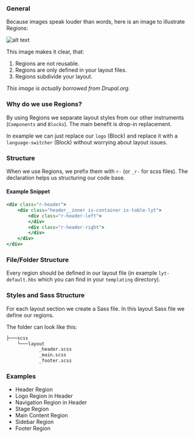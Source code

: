 ### General 

Because images speak louder than words, here is an image to illustrate Regions:

![alt text](http://www.veams.org/img/temp/regions.jpg "Regions")

This image makes it clear, that: 

1. Regions are not reusable. 
2. Regions are only defined in your layout files.
3. Regions subdivide your layout.

_This image is actually borrowed from Drupal.org._

### Why do we use Regions?

By using Regions we separate layout styles from our other instruments (`Components` and `Blocks`). The main benefit is drop-in replacement. 

In example we can just replace our `logo` (Block) and replace it with a `language-switcher` (Block) without worrying about layout issues.  

### Structure

When we use Regions, we prefix them with `r-` (or `_r-` for scss files). The declaration helps us structuring our code base.

#### Example Snippet

``` hbs
<div class="r-header">
	<div class="header__inner is-container is-table-lyt">
		<div class="r-header-left">
		</div>
		<div class="r-header-right">
		</div>
	</div>
</div>
```

### File/Folder Structure

Every region should be defined in our layout file (in example `lyt-default.hbs` which you can find in your `templating` directory). 

### Styles and Sass Structure

For each layout section we create a Sass file. In this layout Sass file we define our regions. 

The folder can look like this: 

``` bash
├───scss
	└───layout
			_header.scss
			_main.scss
			_footer.scss
```

### Examples

* Header Region
* Logo Region in Header
* Navigation Region in Header
* Stage Region
* Main Content Region
* Sidebar Region
* Footer Region